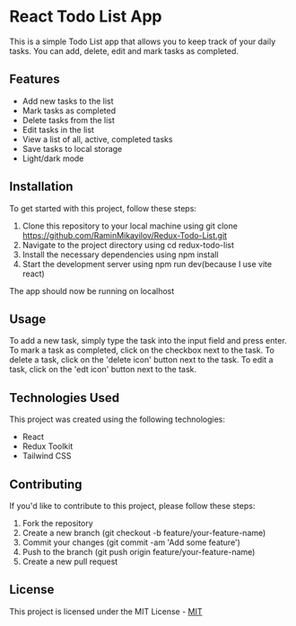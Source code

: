 # React Todo List App

This is a simple Todo List app that allows you to keep track of your daily tasks. You can add, delete, edit and mark tasks as completed.

## Features

- Add new tasks to the list
- Mark tasks as completed
- Delete tasks from the list
- Edit tasks in the list
- View a list of all, active, completed tasks
- Save tasks to local storage
- Light/dark mode

## Installation

To get started with this project, follow these steps:

1. Clone this repository to your local machine using git clone https://github.com/RaminMikayilov/Redux-Todo-List.git
2. Navigate to the project directory using cd redux-todo-list
3. Install the necessary dependencies using npm install
4. Start the development server using npm run dev(because I use vite react)

The app should now be running on localhost

## Usage

To add a new task, simply type the task into the input field and press enter. To mark a task as completed, click on the checkbox next to the task. To delete a task, click on the 'delete icon' button next to the task. 
To edit a task, click on the 'edt icon' button next to the task. 

## Technologies Used

This project was created using the following technologies:

- React
- Redux Toolkit
- Tailwind CSS

## Contributing

If you'd like to contribute to this project, please follow these steps:

1. Fork the repository
2. Create a new branch (git checkout -b feature/your-feature-name)
3. Commit your changes (git commit -am 'Add some feature')
4. Push to the branch (git push origin feature/your-feature-name)
5. Create a new pull request

## License

This project is licensed under the MIT License - [MIT](https://choosealicense.com/licenses/mit/)
